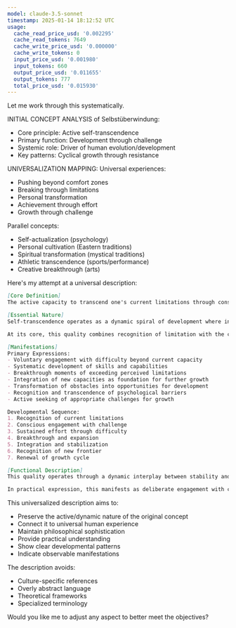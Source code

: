 ```yaml
---
model: claude-3.5-sonnet
timestamp: 2025-01-14 18:12:52 UTC
usage:
  cache_read_price_usd: '0.002295'
  cache_read_tokens: 7649
  cache_write_price_usd: '0.000000'
  cache_write_tokens: 0
  input_price_usd: '0.001980'
  input_tokens: 660
  output_price_usd: '0.011655'
  output_tokens: 777
  total_price_usd: '0.015930'
---
```


Let me work through this systematically.

INITIAL CONCEPT ANALYSIS of Selbstüberwindung:
- Core principle: Active self-transcendence
- Primary function: Development through challenge
- Systemic role: Driver of human evolution/development
- Key patterns: Cyclical growth through resistance

UNIVERSALIZATION MAPPING:
Universal experiences:
- Pushing beyond comfort zones
- Breaking through limitations
- Personal transformation
- Achievement through effort
- Growth through challenge

Parallel concepts:
- Self-actualization (psychology)
- Personal cultivation (Eastern traditions)
- Spiritual transformation (mystical traditions)
- Athletic transcendence (sports/performance)
- Creative breakthrough (arts)

Here's my attempt at a universal description:

```markdown
[Core Definition]
The active capacity to transcend one's current limitations through conscious effort and challenge, manifesting as an ongoing process of growth where each achievement becomes the foundation for further development. This fundamental drive transforms obstacles into opportunities for expansion of capabilities and consciousness.

[Essential Nature]
Self-transcendence operates as a dynamic spiral of development where internal resistance and external challenges become catalysts for growth. It represents the conscious embodiment of life's inherent tendency toward increasing complexity and capability, expressed through deliberate engagement with limitation and difficulty. This quality manifests as both momentary breakthrough experiences and sustained developmental trajectories, always maintaining the tension between current capacity and emerging potential.

At its core, this quality combines recognition of limitation with the creative force to move beyond it, transforming the natural human growth impulse into conscious self-direction. It requires both the humility to acknowledge current boundaries and the courage to challenge them, operating through cycles of stability, challenge, breakthrough, and integration.

[Manifestations]
Primary Expressions:
- Voluntary engagement with difficulty beyond current capacity
- Systematic development of skills and capabilities
- Breakthrough moments of exceeding perceived limitations
- Integration of new capacities as foundation for further growth
- Transformation of obstacles into opportunities for development
- Recognition and transcendence of psychological barriers
- Active seeking of appropriate challenges for growth

Developmental Sequence:
1. Recognition of current limitations
2. Conscious engagement with challenge
3. Sustained effort through difficulty
4. Breakthrough and expansion
5. Integration and stabilization
6. Recognition of new frontier
7. Renewal of growth cycle

[Functional Description]
This quality operates through a dynamic interplay between stability and challenge, where conscious engagement with difficulty catalyzes expansion of capability. It functions by maintaining optimal tension between current capacity and emerging potential, utilizing resistance and obstacle as essential elements of growth. The process requires both active will and receptive awareness, combining directed effort with organic development patterns.

In practical expression, this manifests as deliberate engagement with challenging activities, systematic skill development, and conscious pushing of personal boundaries. It appears in physical training, skill acquisition, creative work, intellectual development, and psychological growth. Success requires balancing challenge with capacity, maintaining sustainable growth trajectories while allowing for breakthrough moments. The quality develops through conscious practice, gradually increasing one's ability to engage with and transcend limitations across multiple domains of experience.
```

This universalized description aims to:
- Preserve the active/dynamic nature of the original concept
- Connect it to universal human experience
- Maintain philosophical sophistication
- Provide practical understanding
- Show clear developmental patterns
- Indicate observable manifestations

The description avoids:
- Culture-specific references
- Overly abstract language
- Theoretical frameworks
- Specialized terminology

Would you like me to adjust any aspect to better meet the objectives?
